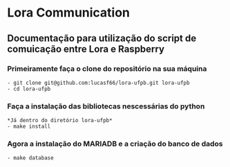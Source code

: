 # Lora Communication

## Documentação para utilização do script de comuicação entre Lora e Raspberry

### Primeiramente faça o clone do repositório na sua máquina
    
    - git clone git@github.com:lucasf66/lora-ufpb.git lora-ufpb
    - cd lora-ufpb

### Faça a instalação das bibliotecas nescessárias do python
    
    *Já dentro do diretório lora-ufpb*
    - make install

### Agora a instalação do MARIADB e a criação do banco de dados
    
    - make database
